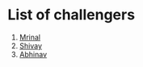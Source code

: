 # List of challengers

1. [Mrinal](https://github.com/mrinal1224)
2. [Shivay](https://github.com/shivaylamba)
3. [Abhinav](https://github.com/kittusinghkumar)

